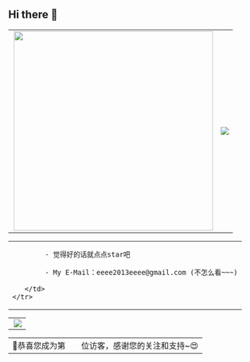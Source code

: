 ## Hi there 👋
<table>
    <tr>
        <td >
            <center><img align='right' src="https://github-readme-stats.zohan.tech/api?username=eeeeeeeeee-code&hide_title=true&hide_border=true&show_icons=true&include_all_commits=true&bg_color=0,EC6C6C,FFD479,FFFC79,73FA79&theme=graywhite&locale=cn" width="400"></center>
        </td>
        <td>
            <center><img src="https://github-readme-stats.vercel.app/api/top-langs/?username=eeeeeeeeee-code&hide_title=true&hide_border=true&layout=compact&langs_count=6&text_color=000&icon_color=fff&bg_color=0,52fa5a,4dfcff,c64dff&theme=graywhite" /> </center>
        </td>
    </tr>
</table>

<table>
    <tr>
        <td >
            
            - 觉得好的话就点点star吧

            - My E-Mail：eeee2013eeee@gmail.com (不怎么看~~~)
            
       </td>
    </tr>
</table>

<table>
    <tr>
        <td><img src="https://github-profile-summary-cards.vercel.app/api/cards/profile-details?username=eeeeeeeeee-code&theme=github_dark" align="right" /></td>
    </tr>
</table>

<table>
  <tr>
    <td>🥰恭喜您成为第</td>
    <td><img src="https://profile-counter.glitch.me/eeeeeeeeee-code/count.svg" alt="" /></td>
    <td>位访客，感谢您的关注和支持~😍</td>
  </tr>
</table>
